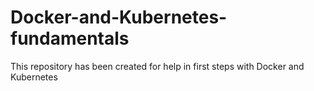 # Docker-and-Kubernetes-fundamentals
This repository has been created for help in first steps with Docker and Kubernetes 
